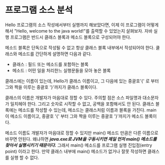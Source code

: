 # 프로그램 소스 분석

Hello 프로그램의 소스 작성에서부터 실행까지 해보았다면, 이제 이 프로그램이
어떻게 해서 "Hello, welcome to the java world!"를 출력할 수 있었는지
살펴보자. 자바 실행 프로그램은 반드시 클래스 블록과 메소드 블록으로 구성되어야
한다. 

메소드 블록은 단독으로 작성될 수 없고 항상 클래스 블록 내부에서 작성되어야 한다.
쿨래스와 메소드를 간단하게 설명하면 다음과 같다.

- 클래스 : 필드 또는 메소드를 포함하는 블록
- 메소드 : 어떤 일을 처리한느 실행문들을 모아 놓은 블록

클래스에는 이름이 있는데, Hello가 클래스 이름이고, 그 다음에 있는 중괄호'{'
로 부터 그와 짝을 이루는 중괄호 '}'까지가 클래스 블록이다.

클래스의 이름은 개발자가 마음대로 정할 수 있다. 주의할 점은 소스 파일명과
대소문자가 일치헤야 한다. 그리고 숫자로 시작할 수 없고, 공백을 포함해서도 안 된다.
클래스 블록에는 메소드를 작성할 수 있는데, 메소드는 클래스처럼 이름과 블록을
가진다. main이 메소드 이름이고, 중괄호 '{' 부터 그와 짝을 이루는
중괄호 '}'까지가 메소드 블록이다.

메소드 이름도 개발자가 마음대로 정할 수 있지만 main() 메소드 만큼은 다른
이름으로 바꾸면 안된다. 왜냐하면 *__java.exe로 JVM을 구동시키면 제일 먼저
main() 메소드를 찾아서 실행시키기 때문이다.__* 그래서 main() 
메소드를 프로그램 실행 진입점(entry point) 이라고 한다. 만약 클래스 내부에
main() 메소드가 없거나 잘못 작성하면 클래스를 실행 할 수 없다. 
